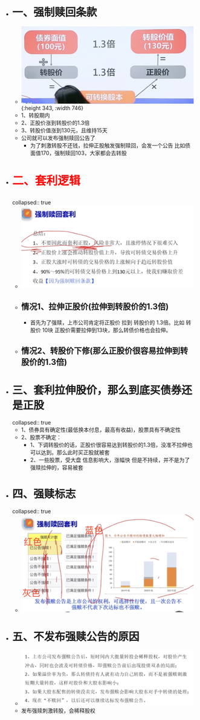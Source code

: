 - # 一、强制赎回条款
	- ![image.png](../assets/image_1668335363733_0.png){:height 343, :width 746}
	- 1、转股期内
	- 2、正股价涨到转股价的1.3倍
	- 3、转股价值涨到130元，且维持15天
	- 公司就可以发布强制赎回公告了
		- 为了刺激转股不还钱，拉伸正股触发强制赎回，会发一个公告 比如债面值170，强制赎回103，大家都会去转股
- #  <p style="font-size:30px;color:red"> 二、套利逻辑</p>
  collapsed:: true
	- ![image.png](../assets/image_1669024495151_0.png)
	- ## 情况1、拉伸正股价(拉伸到转股价的1.3倍)
		- 首先为了强赎，上市公司肯定将正股价 拉到 转股价的  1.3倍。比如 转股价 10块   正股价需要拉伸到13块，那么转债价格也会拉伸。
	- ## 情况2、转股价下修(那么正股价很容易拉伸到转股价的1.3倍)
- # 三、套利拉伸股价，那么到底买债券还是正股
  collapsed:: true
	- 1、债券具有确定性(最低换本付息，最高有收益)，股票具有不确定性
	- 2、股票不确定：
		- 1、下调转股价的话，正股价很容易达到转股价的1.3倍，没准不拉伸也可以达到。那么此时买正股就被套
		- 2、一些股票，受大盘 信息影响大，涨幅快 但是不持续，并不是为了强赎拉伸的，容易被套
- # 四、强赎标志
  collapsed:: true
	- ![image.png](../assets/image_1669033814027_0.png)
- # 五、不发布强赎公告的原因
	- ![image.png](../assets/image_1669034005562_0.png)
	- 发布强赎刺激转股，会稀释股权